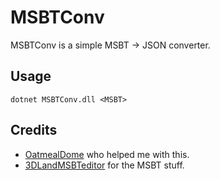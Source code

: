 # MSBTConv
MSBTConv is a simple MSBT → JSON converter. 

## Usage
```dotnet MSBTConv.dll <MSBT>```

## Credits
- [OatmealDome](https://github.com/OatmealDome) who helped me with this.  
- [3DLandMSBTeditor](https://github.com/IcySon55/3DLandMSBTeditor) for the MSBT stuff.
